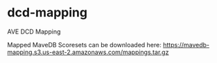 # dcd-mapping
AVE DCD Mapping

Mapped MaveDB Scoresets can be downloaded here: https://mavedb-mapping.s3.us-east-2.amazonaws.com/mappings.tar.gz
